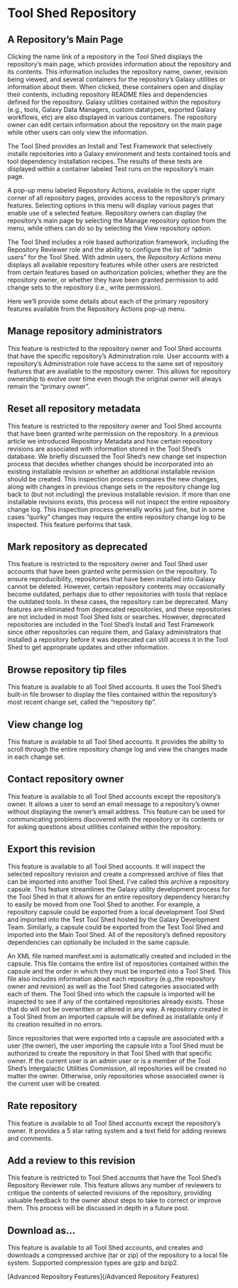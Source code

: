 # Tool Shed Repository

## A Repository’s Main Page

Clicking the name link of a repository in the Tool Shed displays the repository’s main page, which provides information about the repository and its contents.  This information includes the repository name, owner, revision being viewed, and several containers for the repository’s Galaxy utilities or information about them.  When clicked, these containers open and display their contents, including repository README files and dependencies defined for the repository.  Galaxy utilities contained within the repository (e.g., tools, Galaxy Data Managers, custom datatypes, exported Galaxy workflows, etc) are also displayed in various containers.  The repository owner can edit certain information about the repository on the main page while other users can only view the information.

The Tool Shed provides an Install and Test Framework that selectively installs repositories into a Galaxy environment and tests contained tools and tool dependency installation recipes.  The results of these tests are displayed within a container labeled Test runs on the repository’s main page.

A pop-up menu labeled Repository Actions, available in the upper right corner of all repository pages, provides access to the repository’s primary features.  Selecting options in this menu will display various pages that enable use of a selected feature.  Repository owners can display the repository’s main page by selecting the Manage repository option from the menu, while others can do so by selecting the View repository option.

The Tool Shed includes a role based authorization framework, including the Repository Reviewer role and the ability to configure the list of “admin users” for the Tool Shed.  With admin users, the *Repository Actions* menu displays all available repository features while other users are restricted from certain features based on authorization policies; whether they are the repository owner, or whether they have been granted permission to add change sets to the repository (i.e., write permission).

Here we’ll provide some details about each of the primary repository features available from the Repository Actions pop-up menu.

## Manage repository administrators

This feature is restricted to the repository owner and Tool Shed accounts that have the specific repository’s Administration role.  User accounts with a repository’s Administration role have access to the same set of repository features that are available to the repository owner.  This allows for repository ownership to evolve over time even though the original owner will always remain the “primary owner”.

## Reset all repository metadata

This feature is restricted to the repository owner and Tool Shed accounts that have been granted write permission on the repository.  In a previous article we introduced Repository Metadata and how certain repository revisions are associated with information stored in the Tool Shed’s database.  We briefly discussed the Tool Shed’s new change set inspection process that decides whether changes should be incorporated into an existing installable revision or whether an additional installable revision should be created.  This inspection process compares the new changes, along with changes in previous change sets in the repository change log back to (but not including) the previous installable revision.  If more than one installable revisions exists, this process will not inspect the entire repository change log.  This inspection process generally works just fine, but in some cases “quirky” changes may require the entire repository change log to be inspected.  This feature performs that task.

## Mark repository as deprecated

This feature is restricted to the repository owner and Tool Shed user accounts that have been granted write permission on the repository.  To ensure reproducibility, repositories that have been installed into Galaxy cannot be deleted.  However, certain repository contents may occasionally become outdated, perhaps due to other repositories with tools that replace the outdated tools.  In these cases, the repository can be deprecated.  Many features are eliminated from deprecated repositories, and these repositories are not included in most Tool Shed lists or searches.  However, deprecated repositories are included in the Tool Shed’s Install and Test Framework since other repositories can require them, and Galaxy administrators that installed a repository before it was deprecated can still access it in the Tool Shed to get appropriate updates and other information.

## Browse repository tip files

This feature is available to all Tool Shed accounts.  It uses the Tool Shed’s built-in file browser to display the files contained within the repository’s most recent change set, called the “repository tip”.

## View change log

This feature is available to all Tool Shed accounts.  It provides the ability to scroll through the entire repository change log and view the changes made in each change set.

## Contact repository owner

This feature is available to all Tool Shed accounts except the repository’s owner.  It allows a user to send an email message to a repository’s owner without displaying the owner’s email address.  This feature can be used for communicating problems discovered with the repository or its contents or for asking questions about utilities contained within the repository.

## Export this revision

This feature is available to all Tool Shed accounts.  It will inspect the selected repository revision and create a compressed archive of files that can be imported into another Tool Shed.  I’ve called this archive a repository capsule.  This feature streamlines the Galaxy utility development process for the Tool Shed in that it allows for an entire repository dependency hierarchy to easily be moved from one Tool Shed to another.  For example, a repository capsule could be exported from a local development Tool Shed and imported into the Test Tool Shed hosted by the Galaxy Development Team.  Similarly, a capsule could be exported from the Test Tool Shed and imported into the Main Tool Shed.  All of the repository’s defined repository dependencies can optionally be included in the same capsule.

An XML file named manifest.xml is automatically created and included in the capsule.  This file contains the entire list of repositories contained within the capsule and the order in which they must be imported into a Tool Shed.  This file also includes information about each repository (e.g.,the repository owner and revision) as well as the Tool Shed categories associated with each of them.  The Tool Shed into which the capsule is imported will be inspected to see if any of the contained repositories already exists.  Those that do will not be overwritten or altered in any way.  A repository created in a Tool Shed from an imported capsule will be defined as installable only if its creation resulted in no errors.

Since repositories that were exported into a capsule are associated with a user (the owner), the user importing the capsule into a Tool Shed must be authorized to create the repository in that Tool Shed with that specific owner.  If the current user is an admin user or is a member of the Tool Shed’s Intergalactic Utilities Commission, all repositories will be created no matter the owner.  Otherwise, only repositories whose associated owner is the current user will be created.

## Rate repository

This feature is available to all Tool Shed accounts except the repository’s owner.  It provides a 5 star rating system and a text field for adding reviews and comments.

## Add a review to this revision

This feature is restricted to Tool Shed accounts that have the Tool Shed’s Repository Reviewer role.  This feature allows any number of reviewers to critique the contents of selected revisions of the repository, providing valuable feedback to the owner about steps to take to correct or improve them.  This process will be discussed in depth in a future post.

## Download as…

This feature is available to all Tool Shed accounts, and creates and downloads a compressed archive (tar or zip) of the repository to a local file system.  Supported compression types are gzip and bzip2.

[Advanced Repository Features](/Advanced Repository Features)
